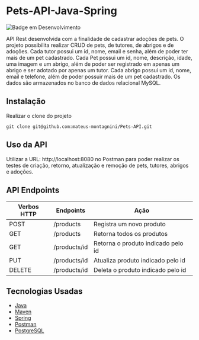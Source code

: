 # Pets-API-Java-Spring

![Badge em Desenvolvimento](http://img.shields.io/static/v1?label=STATUS&message=CONCLUÍDO&color=GREEN&style=for-the-badge)

API Rest desenvolvida com a finalidade de cadastrar adoções de pets. O projeto possibilita realizar CRUD de pets, de tutores, de abrigos e de adoções. Cada tutor possui um id, nome, email e senha, além de poder ter mais de um pet cadastrado. Cada Pet possui um id, nome, descrição, idade, uma imagem e um abrigo, além de poder ser registrado em apenas um abrigo e ser adotado por apenas um tutor. Cada abrigo possui um id, nome, email e telefone, além de poder possuir mais de um pet cadastrado. Os dados são armazenados no banco de dados relacional MySQL.

## Instalação

Realizar o clone do projeto

```shell
git clone git@github.com:mateus-montagnini/Pets-API.git
```

## Uso da API

Utilizar a URL: http://localhost:8080 no Postman para poder realizar os testes de criação, retorno, atualização e remoção de pets, tutores, abrigos e adoções.


## API Endpoints

| Verbos HTTP | Endpoints | Ação |
| --- | --- | --- |
| POST | /products | Registra um novo produto |
| GET | /products | Retorna todos os produtos |
| GET | /products/id | Retorna o produto indicado pelo id |
| PUT | /products/id | Atualiza produto indicado pelo id |
| DELETE | /products/id | Deleta o produto indicado pelo id |


## Tecnologias Usadas

* [Java](https://dev.java/)
* [Maven](https://maven.apache.org/)
* [Spring](https://spring.io/)
* [Postman](https://www.postman.com/)
* [PostgreSQL](https://www.postgresql.org/) 
